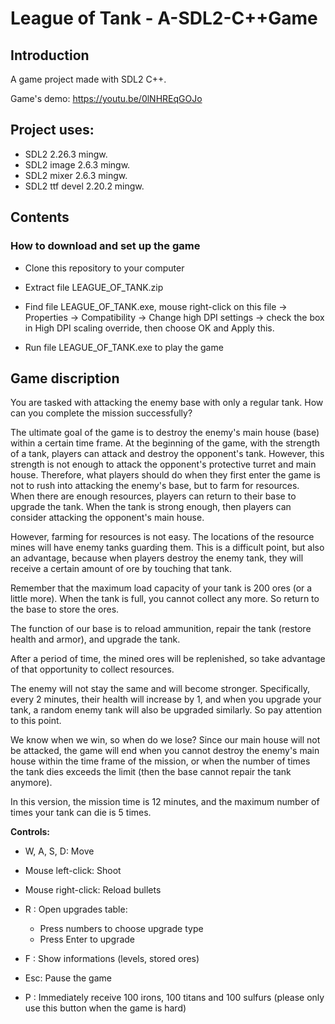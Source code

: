 # League of Tank - A-SDL2-C++Game

## Introduction

A game project made with SDL2 C++.

Game's demo: https://youtu.be/0lNHREqGOJo

## Project uses:
- SDL2 2.26.3 mingw.
- SDL2 image 2.6.3 mingw.
- SDL2 mixer 2.6.3 mingw.
- SDL2 ttf devel 2.20.2 mingw.

## Contents

### How to download and set up the game

- Clone this repository to your computer

- Extract file LEAGUE_OF_TANK.zip

- Find file LEAGUE_OF_TANK.exe, mouse right-click on this file -> Properties -> Compatibility 
  -> Change high DPI settings -> check the box in High DPI scaling override, 
  then choose OK and Apply this.

- Run file LEAGUE_OF_TANK.exe to play the game

## Game discription

You are tasked with attacking the enemy base with only a regular tank. How can you complete the mission successfully?

The ultimate goal of the game is to destroy the enemy's main house (base) within a certain time frame. At the beginning of the game, with the strength of a tank, players can attack and destroy the opponent's tank. However, this strength is not enough to attack the opponent's protective turret and main house. Therefore, what players should do when they first enter the game is not to rush into attacking the enemy's base, but to farm for resources. When there are enough resources, players can return to their base to upgrade the tank. When the tank is strong enough, then players can consider attacking the opponent's main house.

However, farming for resources is not easy. The locations of the resource mines will have enemy tanks guarding them. This is a difficult point, but also an advantage, because when players destroy the enemy tank, they will receive a certain amount of ore by touching that tank.

Remember that the maximum load capacity of your tank is 200 ores (or a little more). When the tank is full, you cannot collect any more. So return to the base to store the ores.

The function of our base is to reload ammunition, repair the tank (restore health and armor), and upgrade the tank.

After a period of time, the mined ores will be replenished, so take advantage of that opportunity to collect resources.

The enemy will not stay the same and will become stronger. Specifically, every 2 minutes, their health will increase by 1, and when you upgrade your tank, a random enemy tank will also be upgraded similarly. So pay attention to this point.

We know when we win, so when do we lose? Since our main house will not be attacked, the game will end when you cannot destroy the enemy's main house within the time frame of the mission, or when the number of times the tank dies exceeds the limit (then the base cannot repair the tank anymore).

In this version, the mission time is 12 minutes, and the maximum number of times your tank can die is 5 times.

**Controls:**

- W, A, S, D: Move

- Mouse left-click: Shoot

- Mouse right-click: Reload bullets

- R : Open upgrades table:
  + Press numbers to choose upgrade type
  + Press Enter to upgrade

- F : Show informations (levels, stored ores)

- Esc: Pause the game

- P : Immediately receive 100 irons, 100 titans and 100 sulfurs (please only use this button when the game is hard)

